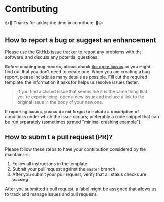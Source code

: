 # Contributing

:+1::tada: Thanks for taking the time to contribute! :tada::+1:

## How to report a bug or suggest an enhancement

Please use the [GitHub issue tracker](https://github.com/ResearchLuxembourg/covid-19_reproductionNumber/issues) to report any problems with the software, and discuss any potential questions.

Before creating bug reports, please check [the open
issues](https://github.com/ResearchLuxembourg/covid-19_reproductionNumber/issues) as you might find
out that you don't need to create one. When you are creating a bug report,
please include as many details as possible. Fill out the required template, the
information it asks for helps us resolve issues faster.

> If you find a closed issue that seems like it is the same thing that
  you're experiencing, open a new issue and include a link to the original issue
  in the body of your new one.

If reporting issues, please do not forget to include a description of conditions under which the issue occurs; preferably a code snippet that can be run separately (sometimes termed "minimal crashing example").

## How to submit a pull request (PR)?

Please follow these steps to have your contribution considered by the maintainers:

1. Follow all instructions in the template
2. Submit your pull request against the `master` branch
3. After you submit your pull request, verify that all status checks are passing

After you submitted a pull request, a label might be assigned that allows us
to track and manage issues and pull requests.